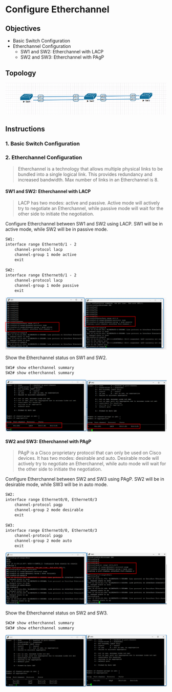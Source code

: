 # Configure Etherchannel

## Objectives

- Basic Switch Configuration
- Etherchannel Configuration
  - SW1 and SW2: Etherchannel with LACP
  - SW2 and SW3: Etherchannel with PAgP

## Topology

![alt text](topo.png)

## Instructions

### 1. Basic Switch Configuration

### 2. Etherchannel Configuration

> Etherchannel is a technology that allows multiple physical links to be bundled into a single logical link. This provides redundancy and increased bandwidth.
> Max number of links in an Etherchannel is 8.

#### SW1 and SW2: Etherchannel with LACP

> LACP has two modes: active and passive. Active mode will actively try to negotiate an Etherchannel, while passive mode will wait for the other side to initiate the negotiation.

Configure Etherchannel between SW1 and SW2 using LACP. SW1 will be in active mode, while SW2 will be in passive mode.

```plaintext
SW1:
interface range Ethernet0/1 - 2
    channel-protocol lacp
    channel-group 1 mode active
    exit

SW2:
interface range Ethernet0/1 - 2
    channel-protocol lacp
    channel-group 1 mode passive
    exit
```

![alt text](lacp.png)

Show the Etherchannel status on SW1 and SW2.

```plaintext
SW1# show etherchannel summary
SW2# show etherchannel summary
```

![alt text](therchannel_sum.png)

#### SW2 and SW3: Etherchannel with PAgP

> PAgP is a Cisco proprietary protocol that can only be used on Cisco devices. It has two modes: desirable and auto. Desirable mode will actively try to negotiate an Etherchannel, while auto mode will wait for the other side to initiate the negotiation.

Configure Etherchannel between SW2 and SW3 using PAgP. SW2 will be in desirable mode, while SW3 will be in auto mode.

```plaintext
SW2:
interface range Ethernet0/0, Ethernet0/3
    channel-protocol pagp
    channel-group 2 mode desirable
    exit

SW3:
interface range Ethernet0/0, Ethernet0/3
    channel-protocol pagp
    channel-group 2 mode auto
    exit
```

![alt text](pagp.png)

Show the Etherchannel status on SW2 and SW3.

```plaintext
SW2# show etherchannel summary
SW3# show etherchannel summary
```

![alt text](ther_sum_final.png)
